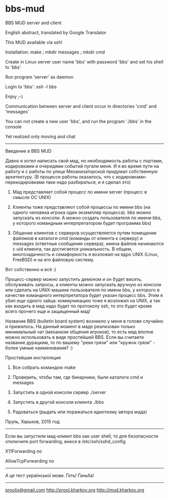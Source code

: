 bbs-mud
=======

BBS MUD server and client

English abstract, translated by Google Translator

This MUD available via ssh!

Installation: make ; mkdir messages ; mkdir cmd

Create in Linux server user name 'bbs' with password 'bbs' and set his shell to 'bbs'

Run program 'server' as daemon

Login to 'bbs': ssh -l bbs

Enjoy ;-)

Communication between server and client occur in directories 'cmd' and 'messages'

You can not create a new user 'bbs', and run the program './bbs' in the console

Yet realized only moving and chat

---

Введение в BBS MUD

Давно я хотел написать свой мад, но необходимость работы с портами, кодировками
и очередями событий пугали меня. И я во время пути на работу и с работы по улице
Механизаторской придумал собственную архитектуру. (В процессе работы оказалось,
что с кодировками-перекодировками таки надо разбираться, и я сделал это)

1. Мад представляет собой процесс по имени server (процесс в смысле ОС UNIX)

2. Клиенты тоже представляют собой процессы по имени bbs (на одного человека
игрока один экземпляр процесса). bbs можно запускать из консоли. А можно
создать пользователя по имени bbs, у которого командным интерпретатором 
будет программа bbs)

3. Общение клиентов с серверов осуществляется путем помещения файликов в каталоги
cmd (команды от клиента к серверу) и messages (ответные сообщения сервера),
имена файлов начинаются с uid клиента, так достигается уникальность. В общем,
многозадачность и семафорность я возложил на ядро UNIX (Linux, FreeBSD) и на
его файловую систему.

Вот собственно и всё :)

Процесс-сервер можно запустить демоном и он будет висеть, обслуживать запросы,
а клиенты можно запускать вручную из консоли или сделать на UNIX-машине пользователя
по имени bbs, у которого в качестве командного интерпретатора будет указан
процесс bbs. Этим я убил еще одного зайца: коммуникацию тоже я возложил на UNIX,
а так как входить в мад надо будет по протоколу ssh, то это будет кроме всего 
прочего еще и защищенный мад!

Название BBS (bulletin board system) возникло у меня в голове случайно и
прижилось. На данный момент в маде реализован только минимальный чат
(механизм общения игроков), то есть мад вполне можно использовать в виде
простейшей BBS. Если вы считаете название дурацким, то по вашему "реки грязи"
или "кружок грязи" - более умные наименования? :)

Простейшая инсталляция

1. Все собрать командою make

2. Проверить, чтобы там, где бинарники, были каталоги cmd и messages

3. Запустить в одной консоли сервер ./server

4. Запустить в другой консоли клиента ./bbs

5. Радоваться (рыдать или поражаться идиотизму автора мада)

Пруль, Харьков, 2015 год

---

Если вы запустили мад-клиент bbs как user shell, то для безопасности отключите port forwarding, внеся в /etc/ssh/sshd_config

X11Forwarding no

AllowTcpForwarding no

---

А це тест української мови. Ґеть! Ґаньба!

---

proolix@gmail.com
http://prool.kharkov.org
http://mud.kharkov.org

